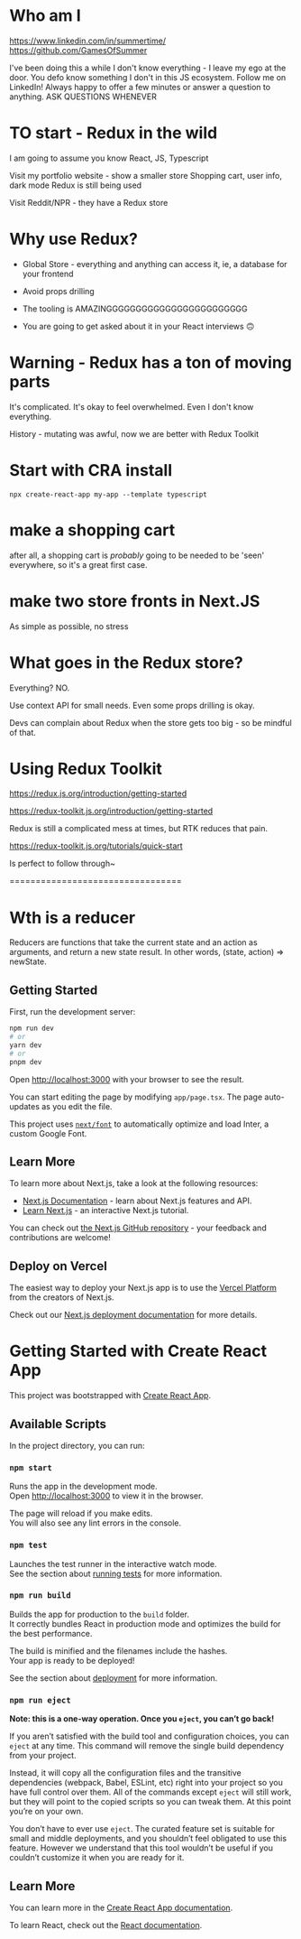 # Who am I

https://www.linkedin.com/in/summertime/
https://github.com/GamesOfSummer

I've been doing this a while
I don't know everything - I leave my ego at the door. You defo know something I don't in this JS ecosystem.
Follow me on LinkedIn! Always happy to offer a few minutes or answer a question to anything.
ASK QUESTIONS WHENEVER

# TO start - Redux in the wild

I am going to assume you know React, JS, Typescript

Visit my portfolio website - show a smaller store
Shopping cart, user info, dark mode
Redux is still being used

Visit Reddit/NPR - they have a Redux store

# Why use Redux?

- Global Store - everything and anything can access it, ie, a database for your frontend
- Avoid props drilling
- The tooling is AMAZINGGGGGGGGGGGGGGGGGGGGGGGG

- You are going to get asked about it in your React interviews 🙃

# Warning - Redux has a ton of moving parts

It's complicated. It's okay to feel overwhelmed. Even I don't know everything.

History - mutating was awful, now we are better with Redux Toolkit

# Start with CRA install

```
npx create-react-app my-app --template typescript
```

# make a shopping cart

after all, a shopping cart is _probably_ going to be needed to be 'seen' everywhere, so it's a great first case.

# make two store fronts in Next.JS

As simple as possible, no stress

# What goes in the Redux store?

Everything? NO.

Use context API for small needs. Even some props drilling is okay.

Devs can complain about Redux when the store gets too big - so be mindful of that.

# Using Redux Toolkit

https://redux.js.org/introduction/getting-started

https://redux-toolkit.js.org/introduction/getting-started

Redux is still a complicated mess at times, but RTK reduces that pain.

https://redux-toolkit.js.org/tutorials/quick-start

Is perfect to follow through~

=================================

# Wth is a reducer

Reducers are functions that take the current state and an action as arguments, and return a new state result. In other words, (state, action) => newState.

## Getting Started

First, run the development server:

```bash
npm run dev
# or
yarn dev
# or
pnpm dev
```

Open [http://localhost:3000](http://localhost:3000) with your browser to see the result.

You can start editing the page by modifying `app/page.tsx`. The page auto-updates as you edit the file.

This project uses [`next/font`](https://nextjs.org/docs/basic-features/font-optimization) to automatically optimize and load Inter, a custom Google Font.

## Learn More

To learn more about Next.js, take a look at the following resources:

- [Next.js Documentation](https://nextjs.org/docs) - learn about Next.js features and API.
- [Learn Next.js](https://nextjs.org/learn) - an interactive Next.js tutorial.

You can check out [the Next.js GitHub repository](https://github.com/vercel/next.js/) - your feedback and contributions are welcome!

## Deploy on Vercel

The easiest way to deploy your Next.js app is to use the [Vercel Platform](https://vercel.com/new?utm_medium=default-template&filter=next.js&utm_source=create-next-app&utm_campaign=create-next-app-readme) from the creators of Next.js.

Check out our [Next.js deployment documentation](https://nextjs.org/docs/deployment) for more details.

# Getting Started with Create React App

This project was bootstrapped with [Create React App](https://github.com/facebook/create-react-app).

## Available Scripts

In the project directory, you can run:

### `npm start`

Runs the app in the development mode.\
Open [http://localhost:3000](http://localhost:3000) to view it in the browser.

The page will reload if you make edits.\
You will also see any lint errors in the console.

### `npm test`

Launches the test runner in the interactive watch mode.\
See the section about [running tests](https://facebook.github.io/create-react-app/docs/running-tests) for more information.

### `npm run build`

Builds the app for production to the `build` folder.\
It correctly bundles React in production mode and optimizes the build for the best performance.

The build is minified and the filenames include the hashes.\
Your app is ready to be deployed!

See the section about [deployment](https://facebook.github.io/create-react-app/docs/deployment) for more information.

### `npm run eject`

**Note: this is a one-way operation. Once you `eject`, you can’t go back!**

If you aren’t satisfied with the build tool and configuration choices, you can `eject` at any time. This command will remove the single build dependency from your project.

Instead, it will copy all the configuration files and the transitive dependencies (webpack, Babel, ESLint, etc) right into your project so you have full control over them. All of the commands except `eject` will still work, but they will point to the copied scripts so you can tweak them. At this point you’re on your own.

You don’t have to ever use `eject`. The curated feature set is suitable for small and middle deployments, and you shouldn’t feel obligated to use this feature. However we understand that this tool wouldn’t be useful if you couldn’t customize it when you are ready for it.

## Learn More

You can learn more in the [Create React App documentation](https://facebook.github.io/create-react-app/docs/getting-started).

To learn React, check out the [React documentation](https://reactjs.org/).

